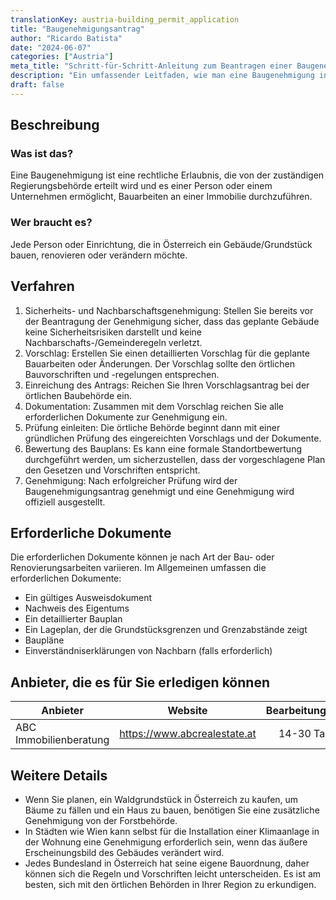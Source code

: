 ```yaml
---
translationKey: austria-building_permit_application
title: "Baugenehmigungsantrag"
author: "Ricardo Batista"
date: "2024-06-07"
categories: ["Austria"]
meta_title: "Schritt-für-Schritt-Anleitung zum Beantragen einer Baugenehmigung in Österreich"
description: "Ein umfassender Leitfaden, wie man eine Baugenehmigung in Österreich beantragt, von der ersten Planung bis zur endgültigen Genehmigung."
draft: false
---
```


## Beschreibung
### Was ist das?
Eine Baugenehmigung ist eine rechtliche Erlaubnis, die von der zuständigen Regierungsbehörde erteilt wird und es einer Person oder einem Unternehmen ermöglicht, Bauarbeiten an einer Immobilie durchzuführen.

### Wer braucht es?
Jede Person oder Einrichtung, die in Österreich ein Gebäude/Grundstück bauen, renovieren oder verändern möchte.

## Verfahren

1. Sicherheits- und Nachbarschaftsgenehmigung: Stellen Sie bereits vor der Beantragung der Genehmigung sicher, dass das geplante Gebäude keine Sicherheitsrisiken darstellt und keine Nachbarschafts-/Gemeinderegeln verletzt.
2. Vorschlag: Erstellen Sie einen detaillierten Vorschlag für die geplante Bauarbeiten oder Änderungen. Der Vorschlag sollte den örtlichen Bauvorschriften und -regelungen entsprechen.
3. Einreichung des Antrags: Reichen Sie Ihren Vorschlagsantrag bei der örtlichen Baubehörde ein.
4. Dokumentation: Zusammen mit dem Vorschlag reichen Sie alle erforderlichen Dokumente zur Genehmigung ein.
5. Prüfung einleiten: Die örtliche Behörde beginnt dann mit einer gründlichen Prüfung des eingereichten Vorschlags und der Dokumente.
6. Bewertung des Bauplans: Es kann eine formale Standortbewertung durchgeführt werden, um sicherzustellen, dass der vorgeschlagene Plan den Gesetzen und Vorschriften entspricht.
7. Genehmigung: Nach erfolgreicher Prüfung wird der Baugenehmigungsantrag genehmigt und eine Genehmigung wird offiziell ausgestellt.

## Erforderliche Dokumente
Die erforderlichen Dokumente können je nach Art der Bau- oder Renovierungsarbeiten variieren. Im Allgemeinen umfassen die erforderlichen Dokumente:

- Ein gültiges Ausweisdokument
- Nachweis des Eigentums
- Ein detaillierter Bauplan
- Ein Lageplan, der die Grundstücksgrenzen und Grenzabstände zeigt
- Baupläne
- Einverständniserklärungen von Nachbarn (falls erforderlich)

## Anbieter, die es für Sie erledigen können

| Anbieter        |     Website     |     Bearbeitungszeit    |       Kosten      
| --------------- | --------------- |  :-------------: | :-------------: |
| ABC Immobilienberatung |  https://www.abcrealestate.at       |      14-30 Tage      |        €200-€500       

## Weitere Details
- Wenn Sie planen, ein Waldgrundstück in Österreich zu kaufen, um Bäume zu fällen und ein Haus zu bauen, benötigen Sie eine zusätzliche Genehmigung von der Forstbehörde.
- In Städten wie Wien kann selbst für die Installation einer Klimaanlage in der Wohnung eine Genehmigung erforderlich sein, wenn das äußere Erscheinungsbild des Gebäudes verändert wird.
- Jedes Bundesland in Österreich hat seine eigene Bauordnung, daher können sich die Regeln und Vorschriften leicht unterscheiden. Es ist am besten, sich mit den örtlichen Behörden in Ihrer Region zu erkundigen.